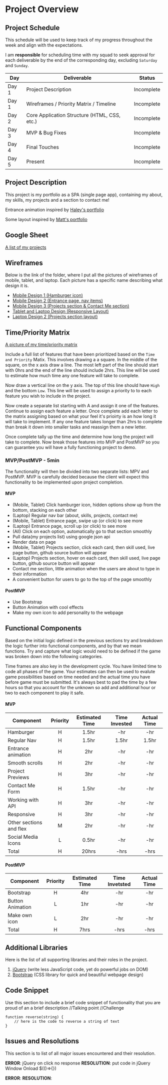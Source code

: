 # Project Overview

## Project Schedule

This schedule will be used to keep track of my progress throughout the week and align with the expectations.

I am **responsible** for scheduling time with my squad to seek approval for each deliverable by the end of the corresponding day, excluding `Saturday` and `Sunday`.

| Day   | Deliverable                                  | Status     |
| ----- | -------------------------------------------- | ---------- |
| Day 1 | Project Description                          | Incomplete |
| Day 1 | Wireframes / Priority Matrix / Timeline      | Incomplete |
| Day 2 | Core Application Structure (HTML, CSS, etc.) | Incomplete |
| Day 3 | MVP & Bug Fixes                              | Incomplete |
| Day 4 | Final Touches                                | Incomplete |
| Day 5 | Present                                      | Incomplete |

## Project Description

This project is my portfolio as a SPA (single page app), containing my about, my skills, my projects and a section to contact me!

Entrance animation inspired by [Haley's portfolio](https://hbubley.github.io/unitOneProject/projectFrame/)

Some layout inspired by [Matt's portfolio](https://mattfarley.ca/)

## Google Sheet

[A list of my projects](https://docs.google.com/spreadsheets/d/1gTe7FxngTNHHzZ62snW1R6GwnuFIoltFxoB_O8UbkIc/edit?usp=sharing)

## Wireframes

Below is the link of the folder, where I put all the pictures of wireframes of mobile, tablet, and laptop. Each picture has a specific name describing what design it is.

- [Mobile Design 1 (Hamburger icon)](https://res.cloudinary.com/headincloud/image/upload/v1591646432/SEI_portfolio_wireframes/Mobile%20design%201.jpg)
- [Mobile Design 2 (Entrance page, nav items)](https://res.cloudinary.com/headincloud/image/upload/v1591646432/SEI_portfolio_wireframes/Mobile%20design%202.jpg)
- [Mobile Design 3 (Projects section & Contact Me section)](https://res.cloudinary.com/headincloud/image/upload/v1591646432/SEI_portfolio_wireframes/Mobile%20design%203.jpg)
- [Tablet and Laptop Design (Responsive Layout)](https://res.cloudinary.com/headincloud/image/upload/v1591646433/SEI_portfolio_wireframes/Tablet%20and%20Laptop%20Design.jpg)
- [Laptop Design 2 (Projects section layout)](https://res.cloudinary.com/headincloud/image/upload/v1591646431/SEI_portfolio_wireframes/Laptop%20Design%202.jpg)

## Time/Priority Matrix

[A picture of my time/priority matrix](https://res.cloudinary.com/headincloud/image/upload/v1591651665/SEI_portfolio_time_priority_matrix/time_priority_matrix.jpg)

Include a full list of features that have been prioritized based on the `Time and Priority` Matix. This involves drawing a a square. In the middle of the square, on the x axis draw a line. The most left part of the line should start with 0hrs and the end of the line should include 2hrs. This line will be used to estimate how much time any one feature will take to complete.

Now draw a vertical line on the y axis. The top of this line should have `High` and the bottom `Low`. This line will be used to assign a priority to to each feature you wish to include in the project.

Now create a separate list starting with A and assign it one of the features. Continue to assign each feature a letter. Once complete add each letter to the matrix assigning based on what your feel it's prioirty is an how long it will take to implement. If any one feature takes longer than 2hrs to complete than break it down into smaller tasks and reassign them a new letter.

Once complete tally up the time and determine how long the project will take to complete. Now break those features into MVP and PostMVP so you can guarantee you will have a fully functioning project to demo.

### MVP/PostMVP - 5min

The functionality will then be divided into two separate lists: MPV and PostMVP. MVP is carefully decided because the client will expect this functionality to be implemented upon project completion.

#### MVP

- (Mobile, Tablet) Click hamburger icon, hidden options show up from the bottom, stacking on each other
- (Laptop) Regular nav bar (about, skills, projects, contact me)
- (Mobile, Tablet) Entrance page, swipe up (or click) to see more
- (Laptop) Entrance page, scroll up (or click) to see more
- (All) Click on each option, automatically go to that section smoothly
- Pull data(my projects list) using google json api
- Render data on page
- (Mobile, Tablet) Projects section, click each card, then skill used, live page button, github source button will appear
- (Laptop) Projects section, hover on each card, then skill used, live page button, github source button will appear
- Contact me section, little animation when the users are about to type in their information
- A convenient button for users to go to the top of the page smoothly

#### PostMVP

- Use Bootstrap
- Button Animation with cool effects
- Make my own icon to add personality to the webpage

## Functional Components

Based on the initial logic defined in the previous sections try and breakdown the logic further into functional components, and by that we mean functions. Try and capture what logic would need to be defined if the game was broken down into the following categories.

Time frames are also key in the development cycle. You have limited time to code all phases of the game. Your estimates can then be used to evalute game possibilities based on time needed and the actual time you have before game must be submitted. It's always best to pad the time by a few hours so that you account for the unknown so add and additional hour or two to each component to play it safe.

#### MVP

| Component               | Priority | Estimated Time | Time Invested | Actual Time |
| ----------------------- | :------: | :------------: | :-----------: | :---------: |
| Hamburger               |    H     |     1.5hr      |      -hr      |     -hr     |
| Regular Nav             |    H     |     1.5hr      |     1.5hr     |    1.5hr    |
| Entrance animation      |    H     |      2hr       |      -hr      |     -hr     |
| Smooth scrolls          |    H     |      2hr       |      -hr      |     -hr     |
| Project Previews        |    H     |      3hr       |      -hr      |     -hr     |
| Contact Me Form         |    H     |     1.5hr      |      -hr      |     -hr     |
| Working with API        |    H     |      3hr       |      -hr      |     -hr     |
| Responsive              |    H     |      3hr       |      -hr      |     -hr     |
| Other sections and flex |    M     |      2hr       |      -hr      |     -hr     |
| Social Media Icons      |    L     |     0.5hr      |      -hr      |     -hr     |
| Total                   |    H     |     20hrs      |     -hrs      |    -hrs     |

#### PostMVP

| Component        | Priority | Estimated Time | Time Invetsted | Actual Time |
| ---------------- | :------: | :------------: | :------------: | :---------: |
| Bootstrap        |    H     |      4hr       |      -hr       |     -hr     |
| Button Animation |    L     |      1hr       |      -hr       |     -hr     |
| Make own icon    |    L     |      2hr       |      -hr       |     -hr     |
| Total            |    H     |      7hrs      |      -hrs      |    -hrs     |

## Additional Libraries

Here is the list of all supporting libraries and their roles in the project.

1.  [jQuery](https://code.jquery.com/) (write less JavaScript code, yet do powerful jobs on DOM)
2.  [Bootstrap](https://getbootstrap.com/) (CSS library for quick and beautiful webpage design)

## Code Snippet

Use this section to include a brief code snippet of functionality that you are proud of an a brief description
//Talking point
//Challenge

```
function reverse(string) {
	// here is the code to reverse a string of text
}
```

## Issues and Resolutions

This section is to list of all major issues encountered and their resolution.

**ERROR**: jQuery on click no response
**RESOLUTION**: put code in jQuery Window Onload \$(()=>{})

**ERROR**:
**RESOLUTION**:
